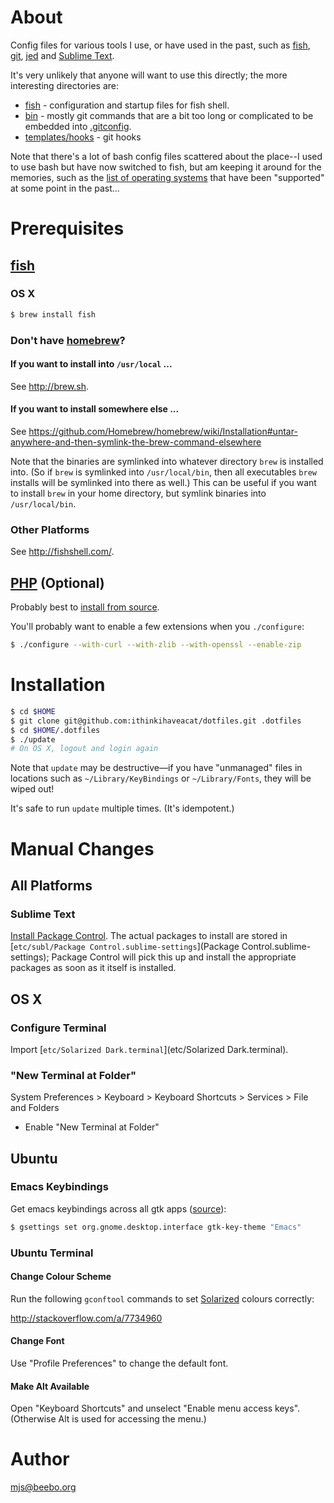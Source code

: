 # About

Config files for various tools I use, or have used in the past, such as
[fish](http://fishshell.com/), [git](http://git-scm.com/),
[jed](http://www.jedsoft.org/jed/) and [Sublime
Text](http://www.sublimetext.com/).

It's very unlikely that anyone will want to use this directly; the more
interesting directories are:

* [fish](fish) - configuration and startup files for fish shell.
* [bin](bin) - mostly git commands that are a bit too long or complicated to be
  embedded into [.gitconfig](home/.gitconfig).
* [templates/hooks](templates/hooks) - git hooks

Note that there's a lot of bash config files scattered about the place--I used
to use bash but have now switched to fish, but am keeping it around for the
memories, such as the [list of operating systems](unix) that have been
"supported" at some point in the past...

# Prerequisites

## [fish](http://fishshell.com/)

### OS X

````sh
$ brew install fish
````

### Don't have [homebrew](http://brew.sh/)?

#### If you want to install into `/usr/local` ...

See <http://brew.sh>.

#### If you want to install somewhere else ...

See <https://github.com/Homebrew/homebrew/wiki/Installation#untar-anywhere-and-then-symlink-the-brew-command-elsewhere>

Note that the binaries are symlinked into whatever directory `brew` is
installed into. (So if `brew` is symlinked into `/usr/local/bin`, then
all executables `brew` installs will be symlinked into there as well.)
This can be useful if you want to install `brew` in your home
directory, but symlink binaries into `/usr/local/bin`.

### Other Platforms

See <http://fishshell.com/>.

## [PHP](http://php.net) (Optional)

Probably best to [install from source](http://php.net/downloads.php).

You'll probably want to enable a few extensions when you `./configure`:

````sh
$ ./configure --with-curl --with-zlib --with-openssl --enable-zip
````

# Installation

````sh
$ cd $HOME
$ git clone git@github.com:ithinkihaveacat/dotfiles.git .dotfiles
$ cd $HOME/.dotfiles
$ ./update
# On OS X, logout and login again
````

Note that `update` may be destructive&#8212;if you have "unmanaged" files in
locations such as `~/Library/KeyBindings` or `~/Library/Fonts`, they will be
wiped out!

It's safe to run `update` multiple times.  (It's idempotent.)

# Manual Changes

## All Platforms

### Sublime Text

[Install Package Control](https://sublime.wbond.net/installation). The actual
packages to install are stored in [`etc/subl/Package Control.sublime-settings`](Package Control.sublime-settings); Package Control
will pick this up and install the appropriate packages as soon as it itself is
installed.

## OS X

### Configure Terminal

Import [`etc/Solarized Dark.terminal`](etc/Solarized Dark.terminal).

### "New Terminal at Folder"

System Preferences > Keyboard > Keyboard Shortcuts > Services > File and Folders

* Enable "New Terminal at Folder"

## Ubuntu

### Emacs Keybindings

Get emacs keybindings across all gtk apps
([source](http://superuser.com/a/348609)):

````sh
$ gsettings set org.gnome.desktop.interface gtk-key-theme "Emacs"
````

### Ubuntu Terminal

#### Change Colour Scheme

Run the following `gconftool` commands to set
[Solarized](http://ethanschoonover.com/solarized) colours correctly:

<http://stackoverflow.com/a/7734960>

#### Change Font

Use "Profile Preferences" to change the default font.

#### Make Alt Available

Open "Keyboard Shortcuts" and unselect "Enable menu access keys".
(Otherwise Alt is used for accessing the menu.)

# Author

<mjs@beebo.org>
